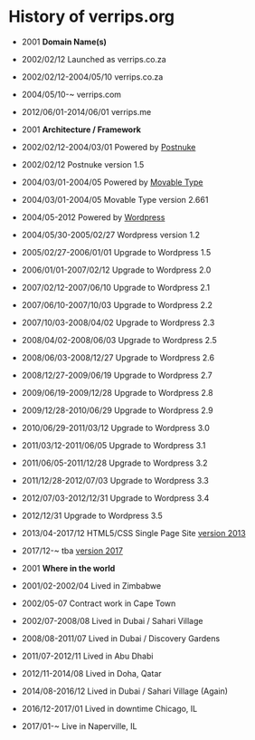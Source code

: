 History of verrips.org
===============

- 2001 <b>Domain Name(s)</b>
- 2002/02/12 Launched as verrips.co.za
- 2002/02/12-2004/05/10  verrips.co.za
- 2004/05/10-~ verrips.com
- 2012/06/01-2014/06/01 verrips.me <p><p>

- 2001 <b>Architecture / Framework</b>
- 2002/02/12-2004/03/01 Powered by [Postnuke](http://postnuke.com)
- 2002/02/12 Postnuke version 1.5
- 2004/03/01-2004/05 Powered by [Movable Type](https://www.movabletype.org)
- 2004/03/01-2004/05 Movable Type version 2.661
- 2004/05-2012 Powered by [Wordpress](http://wordpress.org)
- 2004/05/30-2005/02/27 Wordpress version 1.2 
- 2005/02/27-2006/01/01 Upgrade to Wordpress 1.5
- 2006/01/01-2007/02/12 Upgrade to Wordpress 2.0
- 2007/02/12-2007/06/10 Upgrade to Wordpress 2.1
- 2007/06/10-2007/10/03 Upgrade to Wordpress 2.2
- 2007/10/03-2008/04/02 Upgrade to Wordpress 2.3
- 2008/04/02-2008/06/03 Upgrade to Wordpress 2.5
- 2008/06/03-2008/12/27 Upgrade to Wordpress 2.6
- 2008/12/27-2009/06/19 Upgrade to Wordpress 2.7
- 2009/06/19-2009/12/28 Upgrade to Wordpress 2.8
- 2009/12/28-2010/06/29 Upgrade to Wordpress 2.9
- 2010/06/29-2011/03/12 Upgrade to Wordpress 3.0
- 2011/03/12-2011/06/05 Upgrade to Wordpress 3.1
- 2011/06/05-2011/12/28 Upgrade to Wordpress 3.2
- 2011/12/28-2012/07/03 Upgrade to Wordpress 3.3
- 2012/07/03-2012/12/31 Upgrade to Wordpress 3.4
- 2012/12/31 Upgrade to Wordpress 3.5 
- 2013/04-2017/12 HTML5/CSS Single Page Site [version 2013](https://github.com/rverrips/verrips.org/tree/2013)
- 2017/12-~ tba [version 2017](https://github.com/rverrips/verrips.org/tree/2017)

- 2001 <b>Where in the world</b>
- 2001/02-2002/04 Lived in Zimbabwe
- 2002/05-07 Contract work in Cape Town
- 2002/07-2008/08 Lived in Dubai / Sahari Village
- 2008/08-2011/07 Lived in Dubai / Discovery Gardens
- 2011/07-2012/11 Lived in Abu Dhabi 
- 2012/11-2014/08 Lived in Doha, Qatar
- 2014/08-2016/12 Lived in Dubai / Sahari Village (Again) 
- 2016/12-2017/01 Lived in downtime Chicago, IL
- 2017/01-~ Live in Naperville, IL
